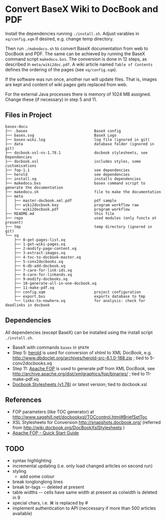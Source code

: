 Convert BaseX Wiki to DocBook and PDF
=====================================

Install the dependencies running  `./install.sh`. Adjust varables in
`xq/config.xqm` if desired, e.g. change temp directory.

Then run `./makedocu.sh` to convert BaseX documentation from web to DocBook and
PDF. The same can be achieved by running the BaseX command script `makedocu.bxs`.
The conversion is done in 12 steps, as described in `meta/wiki2doc.pdf`. A
wiki article named `Table of Contents` defines the ordering of the pages
(see `xq/config.xqm`).

If the software was run once, another run will update files. That is, images
are kept and content of wiki pages gets replaced from web. 

For the external Java processes there is memory of 1024 MB assigned. Change these
(if necessary) in step 5 and 11.



Files in Project
----------------

    basex-docu
    ├── .basex                              BaseX config
    ├── basex.svg                           BaseX Logo
    ├── basex-wiki.log                      log file (ignored in git)
    ├── data                                database folder (ignored in git)
    ├── docbook-xsl-ns-1.78.1               docbook stylesheets, see Dependencies
    ├── docbook.xsl                         includes styles, some customisations
    ├── fop-1.1                             see dependencies
    ├── herold                              see dependencies
    ├── install.xq                          installs dependencies
    ├── makedocu.bxs                        basex command script to generate the documentation
    ├── makedocu.sh                         file to make the documentation
    ├── meta
    │   ├── master-docbook.xml.pdf          pdf sample
    │   ├── wiki2docbook.key                program workflow raw
    │   └── wiki2docbook.pdf                program workflow
    ├── README.md                           this file
    ├── repo                                used modules (only functx at present)
    ├── tmp                                 temp directory (ignored in git)
    └── xq
        ├── 0-get-pages-list.xq
        ├── 1-get-wiki-pages.xq
        ├── 2-modify-page-content.xq
        ├── 3-extract-images.xq
        ├── 4-toc-to-docbook-master.xq
        ├── 5-conv2docbooks.xq
        ├── 6-db-add-docbook.xq
        ├── 7-care-for-link-ids.xq
        ├── 8-care-for-linkends.xq
        ├── 9-modify-docbooks.xq
        ├── 10-generate-all-in-one-docbook.xq
        ├── 11-make-pdf.xq
        ├── config.xqm                      project configuration
        ├── export.bxs                      exports database to tmp
        └── links-to-nowhere.xq             for analysis: check for deadlinks in docbook


Dependencies
------------
All dependencies (except BaseX) can be installed using the install
script `./install.sh`.

* BaseX with commands `basex` in `$PATH`
* Step 5: [herold](http://www.dbdoclet.org/) is used for conversion of xhtml to XML DocBook,
	e.g. http://www.dbdoclet.org/archives/herold-src-6.1.0-188.zip ;
  tied to 5-conv2docbooks.xq
* Step 11: [Apache FOP](http://xmlgraphics.apache.org/fop/) is used to generate pdf from XML DocBook,
	see http://archive.apache.org/dist/xmlgraphics/fop/binaries/ ;
  tied to 11-make-pdf.xq
* [Docbook Stylesheets (v1.78)](http://sourceforge.net/projects/docbook/files/docbook-xsl-ns/1.78.1/) or latest version;
  tied to docbook.xsl


References
----------

* FOP parameters (like TOC generator) at http://www.sagehill.net/docbookxsl/TOCcontrol.html#BriefSetToc
* XSL Stylesheets for Conversion
    http://snapshots.docbook.org/ (referred from http://wiki.docbook.org/DocBookXslStylesheets )
* [Apache FOP - Quick Start Guide](http://xmlgraphics.apache.org/fop/quickstartguide.html)


TODO
----

- syntax highlighting
- incremental updating (i.e. only load changed articles on second run)
- styling
  - add some colour
- break longlonglong lines 
- break br-tags -- deleted at present
- table widths -- cells have same width at present as colwidth is deleted in 9
- special chars, i.e. ⌘ is replaced by #
- implement authentication to API (neccessary if more than 500 articles available)

